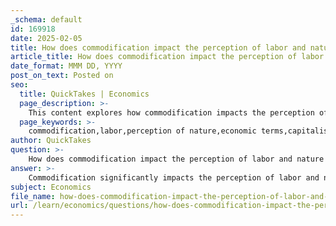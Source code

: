 ```yaml
---
_schema: default
id: 169918
date: 2025-02-05
title: How does commodification impact the perception of labor and nature in economic terms?
article_title: How does commodification impact the perception of labor and nature in economic terms?
date_format: MMM DD, YYYY
post_on_text: Posted on
seo:
  title: QuickTakes | Economics
  page_description: >-
    This content explores how commodification impacts the perception of labor and nature in economic terms, emphasizing the transformation of both into marketable commodities, which can lead to devaluation, exploitation, and environmental degradation.
  page_keywords: >-
    commodification,labor,perception of nature,economic terms,capitalist economy,dehumanization,exploitation,sustainability,environmental health,societal values,climate change,inequality,opportunity cost,scarcity,marginal thinking,economic power
author: QuickTakes
question: >-
    How does commodification impact the perception of labor and nature in economic terms?
answer: >-
    Commodification significantly impacts the perception of labor and nature in economic terms by transforming both into entities that can be bought, sold, and valued primarily based on market dynamics. This process has several implications:\n\n1. **Labor as a Commodity**: In a capitalist economy, labor is often viewed as a commodity, which means that workers are seen primarily as resources to be utilized for production. This commodification can lead to a dehumanization of labor, where the intrinsic value of individuals and their contributions is overshadowed by their economic output. Workers may be evaluated based on their productivity and cost to employers rather than their skills, creativity, or personal circumstances. This perspective can foster a competitive environment where labor is undervalued, leading to issues such as wage stagnation and poor working conditions.\n\n2. **Nature as a Commodity**: Similarly, the commodification of nature involves treating natural resources as commodities that can be exploited for profit. This perspective often prioritizes short-term economic gains over long-term sustainability and environmental health. The valuation of nature in economic terms can lead to overexploitation, as seen in practices like deforestation, mining, and pollution, which may not account for the ecological costs or the intrinsic value of biodiversity.\n\n3. **Societal Values and Environmental Considerations**: Commodification influences societal values by shifting the focus from communal and environmental well-being to individual profit and consumption. This shift can undermine collective efforts to address issues such as climate change and social inequality. When labor and nature are commodified, the incentives often favor exploitation rather than stewardship, leading to a cycle of degradation and inequality.\n\n4. **Opportunity Cost and Scarcity**: The commodification of labor and nature also ties into the concepts of opportunity cost and scarcity. When resources are allocated based on market value, the opportunity cost of not utilizing labor or natural resources can lead to decisions that prioritize economic efficiency over ethical considerations. This can result in a scarcity of essential services and environmental degradation, as the focus remains on maximizing profit rather than ensuring equitable access to resources.\n\n5. **Marginal Thinking and Economic Power**: Commodification encourages marginal thinking, where decisions are made based on incremental benefits and costs. This approach can lead to a concentration of economic power, as those who control the means of production can dictate the terms of labor and resource use, often to the detriment of broader societal interests.\n\nIn summary, commodification reshapes the perception of labor and nature by framing them as marketable commodities, which can lead to devaluation, exploitation, and environmental harm. This transformation has profound implications for societal values, economic relationships, and the sustainability of both human and natural systems.
subject: Economics
file_name: how-does-commodification-impact-the-perception-of-labor-and-nature-in-economic-terms.md
url: /learn/economics/questions/how-does-commodification-impact-the-perception-of-labor-and-nature-in-economic-terms
---
```


&nbsp;